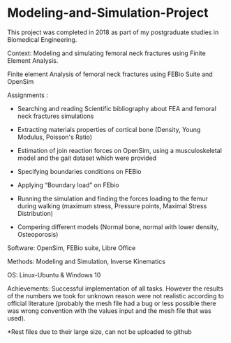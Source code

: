 # Modeling-and-Simulation-Project

This project was completed in 2018 as part of my postgraduate studies in Biomedical Engineering.

Context: Modeling and simulating femoral neck fractures using Finite Element Analysis.

Finite element Analysis of femoral neck fractures using FEBio Suite and OpenSim

Assignments :

- Searching and reading Scientific bibliography about FEA and femoral neck fractures simulations

- Extracting materials properties of cortical bone (Density, Young Modulus, Poisson's Ratio)

- Estimation of join reaction forces on OpenSim, using a musculoskeletal model and the gait dataset which were provided

- Specifying boundaries conditions on FEBio

- Applying “Boundary load” on FEbio

- Running the simulation and finding the forces loading to the femur during walking (maximum stress, Pressure points, Maximal Stress Distribution)

- Compering different models (Normal bone, normal with lower density, Osteoporosis)

Software: OpenSim, FEBio suite, Libre Office

Methods: Modeling and Simulation, Inverse Kinematics

OS: Linux-Ubuntu & Windows 10

Achievements: Successful implementation of all tasks. However the results of the numbers we took for unknown reason were not realistic according to official literature (probably the mesh file had a bug or less possible there was wrong convention with the values input and the mesh file that was used).

*Rest files due to their large size, can not be uploaded to github


